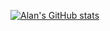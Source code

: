 [![Alan's GitHub stats](https://github-readme-stats.vercel.app/api?username=Nitabooo)](https://github.com/anuraghazra/github-readme-stats)
